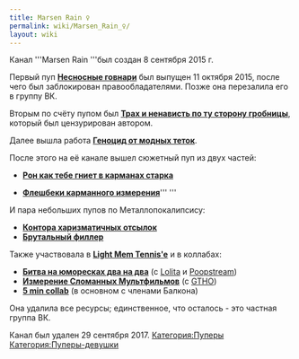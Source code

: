 ```yaml
---
title: Marsen Rain ♀
permalink: wiki/Marsen_Rain_♀/
layout: wiki
---
```


Канал '''Marsen Rain '''был создан 8 сентября 2015 г.

Первый пуп [**Несносные
говнари**](https://www.youtube.com/watch?v=CC0FtzWBBmk) был выпущен 11
октября 2015, после чего был заблокирован правообладателями. Позже она
перезалила его в группу ВК.

Вторым по счёту пупом был **[Трах и ненависть по ту сторону
гробницы](https://www.youtube.com/watch?v=xRQ3JCO-5og)**, который был
цензурирован автором.

Далее вышла работа [**Геноцид от модных
теток**](https://www.youtube.com/watch?v=SQLZLSe5Xrc&t).

После этого на её канале вышел сюжетный пуп из двух частей:

-   [**Рон как тебе гниет в карманах
    старка**](https://www.youtube.com/watch?v=DhDIDEKoeT8)

<!-- -->

-   [**Флешбеки карманного
    измерения**](https://www.youtube.com/watch?v=JQcTAFku8dE)''' '''

И пара небольших пупов по Металлопокалипсису:

-   [**Контора харизматичных
    отсылок**](https://www.youtube.com/watch?v=bX7DIsVJXMg)
-   **[Брутальный филлер](https://www.youtube.com/watch?v=6_kF9C3Q0lg)**

Также участвовала в [**Light Mem
Tennis'e**](https://www.youtube.com/watch?v=NmeKvFWubfc) и в коллабах:

-   [**Битва на юморесках два на
    два**](https://www.youtube.com/watch?v=NBLPz8HU9-w) (с
    [Lolita](/wiki/Lolita "wikilink") и [Poopstream](Poopstream "wikilink"))
-   [**Измерение Сломанных
    Мультфильмов**](https://www.youtube.com/watch?v=87-vo0Rn41A) (с
    [GTHO](/wiki/TheGetthehellout "wikilink"))
-   [**5 min collab**](https://www.youtube.com/watch?v=l4ddzevXZJ8) (в
    основном с членами Балкона)

Она удалила все ресурсы; единственное, что осталось - это частная группа
ВК.

Канал был удален 29 сентября 2017.
[Категория:Пуперы](Категория:Пуперы "wikilink")
[Категория:Пуперы-девушки](Категория:Пуперы-девушки "wikilink")
